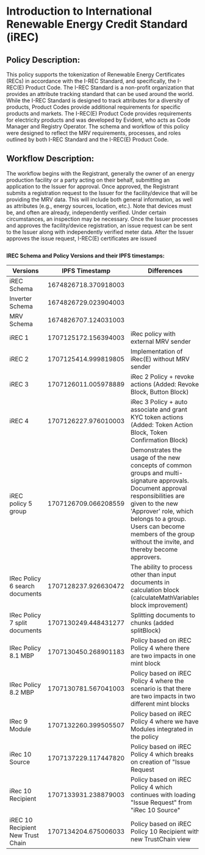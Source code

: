 # Introduction to International Renewable Energy Credit Standard (iREC)

## **Policy Description**:

This policy supports the tokenization of Renewable Energy Certificates (RECs) in accordance with the I-REC Standard, and specifically, the I-REC(E) Product Code. The I-REC Standard is a non-profit organization that provides an attribute tracking standard that can be used around the world. While the I-REC Standard is designed to track attributes for a diversity of products, Product Codes provide additional requirements for specific products and markets. The I-REC(E) Product Code provides requirements for electricity products and was developed by Evident, who acts as Code Manager and Registry Operator. The schema and workflow of this policy were designed to reflect the MRV requirements, processes, and roles outlined by both I-REC Standard and the I-REC(E) Product Code.

## **Workflow Description**:

The workflow begins with the Registrant, generally the owner of an energy production facility or a party acting on their behalf, submitting an application to the Issuer for approval. Once approved, the Registrant submits a registration request to the Issuer for the facility/device that will be providing the MRV data. This will include both general information, as well as attributes (e.g., energy sources, location, etc.). Note that devices must be, and often are already, independently verified. Under certain circumstances, an inspection may be necessary. Once the Issuer processes and approves the facility/device registration, an issue request can be sent to the Issuer along with independently verified meter data. After the Issuer approves the issue request, I-REC(E) certificates are issued

<figure><img src="../../../.gitbook/assets/Screen Shot 2022-12-12 at 5.00.05 PM.png" alt=""><figcaption></figcaption></figure>

**IREC Schema and Policy Versions and their IPFS timestamps:**

| Versions                          | IPFS Timestamp       | Differences                                                                                                                                                                                                                                                                           |
| --------------------------------- | -------------------- | ------------------------------------------------------------------------------------------------------------------------------------------------------------------------------------------------------------------------------------------------------------------------------------- |
| iREC Schema                       | 1674826718.370918003 |                                                                                                                                                                                                                                                                                       |
| Inverter Schema                   | 1674826729.023904003 |                                                                                                                                                                                                                                                                                       |
| MRV Schema                        | 1674826707.124031003 |                                                                                                                                                                                                                                                                                       |
| iREC 1                            | 1707125172.156394003 | iRec policy with external MRV sender                                                                                                                                                                                                                                                  |
| iREC 2                            | 1707125414.999819805 | Implementation of iRec(E) without MRV sender                                                                                                                                                                                                                                          |
| iREC 3                            | 1707126011.005978889 | iRec 2 Policy + revoke actions (Added: Revoke Block, Button Block)                                                                                                                                                                                                                    |
| iREC 4                            | 1707126227.976010003 | iRec 3 Policy + auto associate and grant KYC token actions (Added: Token Action Block, Token Confirmation Block)                                                                                                                                                                      |
| iREC policy 5 group               | 1707126709.066208559 | Demonstrates the usage of the new concepts of common groups and multi-signature approvals. Document approval responsibilities are given to the new 'Approver' role, which belongs to a group. Users can become members of the group without the invite, and thereby become approvers. |
| IRec Policy 6 search documents    | 1707128237.926630472 | The ability to process other than input documents in calculation block (calculateMathVariables block improvement)                                                                                                                                                                     |
| IRec Policy 7 split documents     | 1707130249.448431277 | Splitting documents to chunks (added splitBlock)                                                                                                                                                                                                                                      |
| IRec Policy 8.1 MBP               | 1707130450.268901183 | Policy based on iREC Policy 4 where there are two impacts in one mint block                                                                                                                                                                                                           |
| IRec Policy 8.2 MBP               | 1707130781.567041003 | Policy based on iREC Policy 4 where the scenario is that there are two impacts in two different mint blocks                                                                                                                                                                           |
| IRec 9 Module                     | 1707132260.399505507 | Policy based on iREC Policy 4 where we have Modules integrated in the policy                                                                                                                                                                                                          |
| iRec 10 Source                    | 1707137229.117447820 | Policy based on iREC Policy 4 which breaks on creation of "Issue Request                                                                                                                                                                                                              |
| iRec 10 Recipient                 | 1707133931.238879003 | Policy based on iREC Policy 4 which continues with loading "Issue Request" from "iRec 10 Source"                                                                                                                                                                                      |
| iREC 10 Recipient New Trust Chain | 1707134204.675006033 | Policy based on iREC Policy 10 Recipient with new TrustChain view                                                                                                                                                                                                                     |
